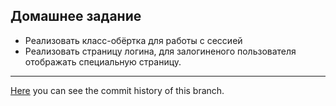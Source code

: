 ## Домашнее задание
- Реализовать класс-обёртка для работы с сессией
- Реализовать страницу логина, для залогиненого пользователя отображать специальную страницу.

---
[Here](https://github.com/valnative/nix-sessions/commits/master) you can see the commit history of this branch.